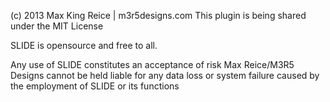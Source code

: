 	                                 
(c) 2013 Max King Reice | m3r5designs.com
This plugin is being shared under the MIT License

SLIDE is opensource and free to all.

Any use of SLIDE constitutes an acceptance of risk
Max Reice/M3R5 Designs cannot be held liable for any data loss
or system failure caused by the employment of SLIDE or its functions
